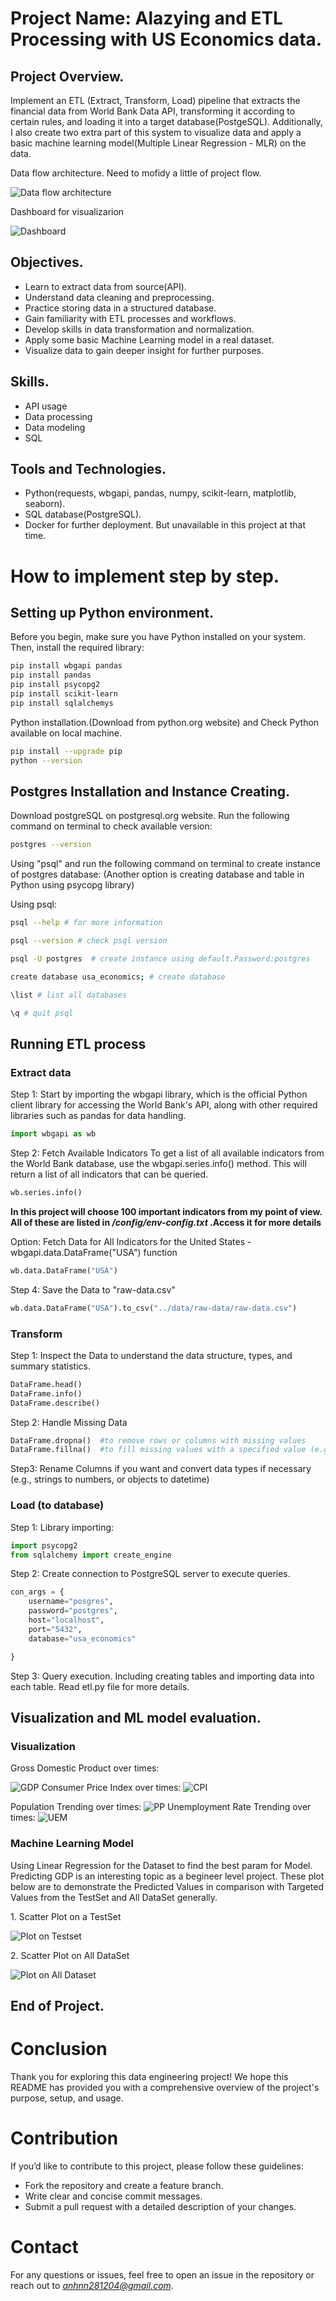 # Project Name: Alazying and ETL Processing with US Economics data.


## Project Overview.

Implement an ETL (Extract, Transform, Load) pipeline that extracts the financial data from World Bank Data API, transforming it according to certain rules, and loading it into a target database(PostgeSQL). Additionally, I also create two extra part of this system to visualize data and apply a basic machine learning model(Multiple Linear Regression - MLR) on the data.


Data flow architecture. Need to mofidy a little of project flow.

<img src="./images/etl-diagram.png" alt="Data flow architecture">

Dashboard for visualizarion

<img src="./images/dashboard.png" alt="Dashboard">

## Objectives.

- Learn to extract data from source(API).
- Understand data cleaning and preprocessing.
- Practice storing data in a structured database.
- Gain familiarity with ETL processes and workflows.
- Develop skills in data transformation and normalization.
- Apply some basic Machine Learning model in a real dataset.
- Visualize data to gain deeper insight for further purposes.

## Skills.

- API usage 
- Data processing
- Data modeling
- SQL

## Tools and Technologies.

- Python(requests, wbgapi, pandas, numpy, scikit-learn, matplotlib, seaborn).
- SQL database(PostgreSQL).
- Docker for further deployment. But unavailable in this project at that time.

# How to implement step by step.

## Setting up Python environment.

Before you begin, make sure you have Python installed on your system. Then, install the required library:

```bash
pip install wbgapi pandas
pip install pandas
pip install psycopg2
pip install scikit-learn
pip install sqlalchemys
```

Python installation.(Download from python.org website) and Check Python available on local machine. 

```bash
pip install --upgrade pip
python --version
```

## Postgres Installation and Instance Creating.
Download postgreSQL on postgresql.org website.
Run the following command on terminal to check available version:
```bash 
postgres --version
```
Using "psql" and run the following command on terminal to create instance of postgres database: (Another option is creating database and table in Python using psycopg library)

Using psql:
```bash
psql --help # for more information

psql --version # check psql version

psql -U postgres  # create instance using default.Password:postgres

create database usa_economics; # create database

\list # list all databases

\q # quit psql
```

## Running ETL process

### Extract data

Step 1: Start by importing the wbgapi library, which is the official Python client library for accessing the World Bank's API, along with other required libraries such as pandas for data handling.
```python
import wbgapi as wb
```

Step 2: Fetch Available Indicators
To get a list of all available indicators from the World Bank database, use the wbgapi.series.info() method. This will return a list of all indicators that can be queried.
```python
wb.series.info()
```

<b>In this project will choose 100 important indicators from my point of view. All of these are listed in <i>/config/env-config.txt</i> .Access it for more details </b>


Option: Fetch Data for All Indicators for the United States - wbgapi.data.DataFrame("USA") function
```python
wb.data.DataFrame("USA")
```

Step 4: Save the Data to "raw-data.csv"
```python
wb.data.DataFrame("USA").to_csv("../data/raw-data/raw-data.csv")
```

### Transform

Step 1: Inspect the Data to understand the data structure, types, and summary statistics.
```python
DataFrame.head() 
DataFrame.info()
DataFrame.describe()
```


Step 2: Handle Missing Data

```python
DataFrame.dropna()  #to remove rows or columns with missing values
DataFrame.fillna()  #to fill missing values with a specified value (e.g., zero or mean of the column).
```

Step3: Rename Columns if you want and convert data types if necessary (e.g., strings to numbers, or objects to datetime)

### Load (to database)

Step 1: Library importing:
```python
import psycopg2
from sqlalchemy import create_engine
```

Step 2: Create connection to PostgreSQL server to execute queries.
```python
con_args = {
    username="posgres",
    password="postgres",
    host="localhost",
    port="5432",
    database="usa_economics"

}
```
Step 3: Query execution. Including creating tables and importing data into each table. Read etl.py file for more details.


## Visualization and ML model evaluation.

### Visualization
Gross Domestic Product over times:

<img src="./images/gdp_plot.png" alt="GDP">
Consumer Price Index over times:
<img src="./images/cpi_plot.png" alt="CPI">

Population Trending over times:
<img src="./images/pp_plot.png" alt="PP">
Unemployment Rate Trending over times:
<img src="./images/uem_plot.png" alt="UEM">

### Machine Learning Model

Using Linear Regression for the Dataset to find the best param for Model. Predicting GDP is an interesting topic as a begineer level project. These plot below are to demonstrate the Predicted Values in comparison with Targeted Values from the TestSet and All DataSet generally.

<p>1. Scatter Plot on a TestSet</p>
<img src="./images/test_set_ML.png" alt="Plot on Testset">
<p>2. Scatter Plot on All DataSet</p>
<img src="./images/all_set_ML.png" alt="Plot on All Dataset">

## End of Project.

# Conclusion
Thank you for exploring this data engineering project! We hope this README has provided you with a comprehensive overview of the project's purpose, setup, and usage.

# Contribution
If you’d like to contribute to this project, please follow these guidelines:

- Fork the repository and create a feature branch.
- Write clear and concise commit messages.
- Submit a pull request with a detailed description of your changes.

# Contact
For any questions or issues, feel free to open an issue in the repository or reach out to <i>anhnn281204@gmail.com</i>.





